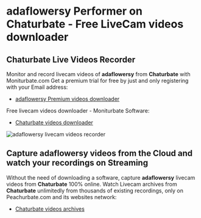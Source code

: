 # adaflowersy Performer on Chaturbate - Free LiveCam videos downloader

## Chaturbate Live Videos Recorder

Monitor and record livecam videos of **adaflowersy** from **Chaturbate** with Moniturbate.com
Get a premium trial for free by just and only registering with your Email address:
* [adaflowersy Premium videos downloader](https://moniturbate.com/request-demo-licence-key.html)

Free livecam videos downloader - Moniturbate Software:
* [Chaturbate videos downloader](https://moniturbate.com/moniturbate-download-software.html)

![adaflowersy livecam videos recorder](https://peachurnet.com/templates/moniturbate-software.png)


## Capture adaflowersy videos from the Cloud and watch your recordings on Streaming

Without the need of downloading a software, capture **adaflowersy** livecam videos from **Chaturbate** 100% online.
Watch Livecam archives from **Chaturbate** unlimitedly from thousands of existing recordings, only on Peachurbate.com and its websites network:
* [Chaturbate videos archives](https://peachurnet.com/)